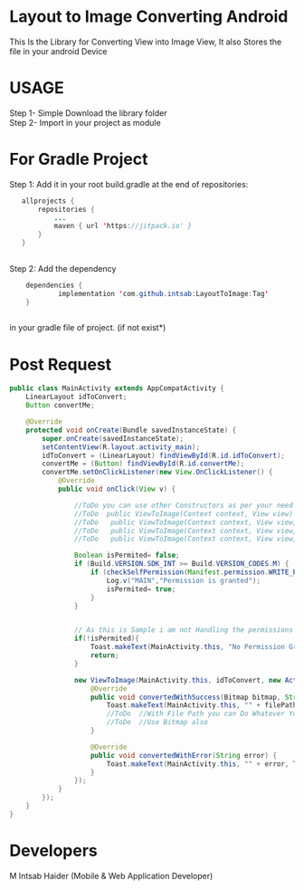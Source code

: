 # Layout to Image Converting Android
This Is the Library for Converting View into Image View, It also Stores the file in your android Device

<h1>USAGE</h1>
Step 1- Simple Download the library folder </br>
Step 2- Import in your project as module </br>
<h1> For Gradle Project</h1>
 Step 1: Add it in your root build.gradle at the end of repositories:
	
 ```java
    allprojects {
		repositories {
			...
			maven { url 'https://jitpack.io' }
		}
	}
    
```
Step 2: Add the dependency
   
```java
    dependencies {
	        implementation 'com.github.intsab:LayoutToImage:Tag'
	}
    
```
   in your gradle file of project. (if not exist*)</br>
<h1>Post Request</h1>

```java
public class MainActivity extends AppCompatActivity {
    LinearLayout idToConvert;
    Button convertMe;

    @Override
    protected void onCreate(Bundle savedInstanceState) {
        super.onCreate(savedInstanceState);
        setContentView(R.layout.activity_main);
        idToConvert = (LinearLayout) findViewById(R.id.idToConvert);
        convertMe = (Button) findViewById(R.id.convertMe);
        convertMe.setOnClickListener(new View.OnClickListener() {
            @Override
            public void onClick(View v) {

                //ToDo you can use other Constructors as per your need Like
                //ToDo  public ViewToImage(Context context, View view)
                //ToDo   public ViewToImage(Context context, View view, ActionListeners listeners)
                //ToDo   public ViewToImage(Context context, View view, String folderName, String fileName, ActionListeners listeners)
                //ToDo   public ViewToImage(Context context, View view, String fileName, ActionListeners listeners)

                Boolean isPermited= false;
                if (Build.VERSION.SDK_INT >= Build.VERSION_CODES.M) {
                    if (checkSelfPermission(Manifest.permission.WRITE_EXTERNAL_STORAGE) == PackageManager.PERMISSION_GRANTED) {
                        Log.v("MAIN","Permission is granted");
                        isPermited= true;
                    }
                }


                // As this is Sample i am not Handling the permissions properly
                if(!isPermited){
                    Toast.makeText(MainActivity.this, "No Permission Granted" , Toast.LENGTH_SHORT).show();
                    return;
                }

                new ViewToImage(MainActivity.this, idToConvert, new ActionListeners() {
                    @Override
                    public void convertedWithSuccess(Bitmap bitmap, String filePath) {
                        Toast.makeText(MainActivity.this, "" + filePath, Toast.LENGTH_SHORT).show();
                        //ToDo  //With File Path you can Do Whatever You want
                        //ToDo  //Use Bitmap also
                    }

                    @Override
                    public void convertedWithError(String error) {
                        Toast.makeText(MainActivity.this, "" + error, Toast.LENGTH_SHORT).show();
                    }
                });
            }
        });
    }
}

```


 <h1>Developers</h1>
 M Intsab Haider (Mobile & Web Application Developer)</br>
